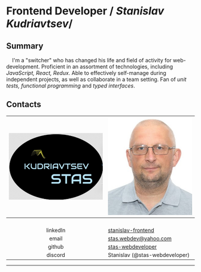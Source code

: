 # Frontend Developer / _Stanislav Kudriavtsev_/

## Summary

&nbsp;&nbsp;&nbsp;&nbsp;I'm a "switcher" who has changed his life and field of activity for web-development.
Proficient in an assortment of technologies, including <em>JavaScript, React, Redux</em>.
Able to effectively self-manage during independent projects, as well as collaborate in a team setting.
Fan of <em>unit tests, functional programming</em> and <em>typed interfaces</em>.

## Contacts

| ![my Logo](assets/Logo_450.jpg "My Logo") | ![my Face](assets/MyFace_cr_280.jpg "I Am formal")                    |
| :---------------------------------------: | :-------------------------------------------------------------------- |
|              <img width=300>              | <img width=280>                                                       |
|                 linkedIn                  | [stanislav-frontend](https://www.linkedin.com/in/stanislav-frontend/) |
|                   email                   | stas.webdev@yahoo.com                                                 |
|                  github                   | [stas-webdeveloper](https://github.com/stas-webdeveloper)             |
|                  discord                  | Stanislav (@stas-webdeveloper)                                        |

---
